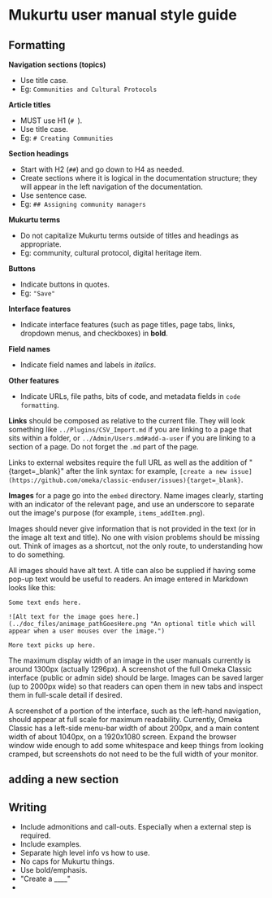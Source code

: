 # Mukurtu user manual style guide

## Formatting 

**Navigation sections (topics)** 
- Use title case.
- Eg: `Communities and Cultural Protocols`

**Article titles** 
- MUST use H1 (`# `).
- Use title case.
- Eg: `# Creating Communities`

**Section headings** 
- Start with H2 (`##`) and go down to H4 as needed.
- Create sections where it is logical in the documentation structure; they will appear in the left navigation of the documentation. 
- Use sentence case.
- Eg: `## Assigning community managers`

**Mukurtu terms**
- Do not capitalize Mukurtu terms outside of titles and headings as appropriate.
- Eg: community, cultural protocol, digital heritage item.

**Buttons**
- Indicate buttons in quotes.
- Eg: `"Save"`

**Interface features**
- Indicate interface features (such as page titles, page tabs, links, dropdown menus, and checkboxes) in **bold**. 

**Field names**
- Indicate field names and labels in *italics*.

**Other features**
- Indicate URLs, file paths, bits of code, and metadata fields in `code formatting`. 





  
**Links** should be composed as relative to the current file. They will look something like `../Plugins/CSV_Import.md` if you are linking to a page that sits within a folder, or `../Admin/Users.md#add-a-user` if you are linking to a section of a page. Do not forget the `.md` part of the page.
 
Links to external websites require the full URL as well as the addition of "{target=_blank}" after the link syntax: for example, `[create a new issue](https://github.com/omeka/classic-enduser/issues){target=_blank}`.

**Images** for a page go into the `embed` directory. Name images clearly, starting with an indicator of the relevant page, and use an underscore to separate out the image's purpose (for example, `items_addItem.png`).

Images should never give information that is not provided in the text (or in the image alt text and title). No one with vision problems should be missing out. Think of images as a shortcut, not the only route, to understanding how to do something. 

All images should have alt text. A title can also be supplied if having some pop-up text would be useful to readers. An image entered in Markdown looks like this:

```
Some text ends here.

![Alt text for the image goes here.](../doc_files/animage_pathGoesHere.png "An optional title which will appear when a user mouses over the image.")

More text picks up here.
```

The maximum display width of an image in the user manuals currently is around 1300px (actually 1296px). A screenshot of the full Omeka Classic interface (public or admin side) should be large. Images can be saved larger (up to 2000px wide) so that readers can open them in new tabs and inspect them in full-scale detail if desired. 

A screenshot of a portion of the interface, such as the left-hand navigation, should appear at full scale for maximum readability. Currently, Omeka Classic has a left-side menu-bar width of about 200px, and a main content width of about 1040px, on a 1920x1080 screen. Expand the browser window wide enough to add some whitespace and keep things from looking cramped, but screenshots do not need to be the full width of your monitor.






## adding a new section



## Writing
- Include admonitions and call-outs. Especially when a external step is required.
- Include examples.
- Separate high level info vs how to use.
- No caps for Mukurtu things.
- Use bold/emphasis.
- "Create a ____"
- 